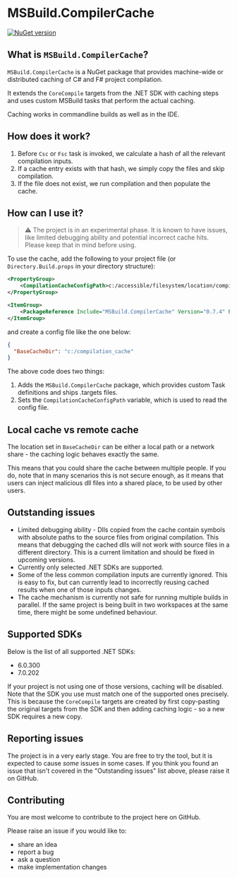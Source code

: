 ﻿# MSBuild.CompilerCache

[![NuGet version](https://img.shields.io/nuget/v/MSBuild.CompilerCache.svg)](https://www.nuget.org/packages/MSBuild.CompilerCache/)

## What is `MSBuild.CompilerCache`?
`MSBuild.CompilerCache` is a NuGet package that provides machine-wide or distributed caching of C# and F# project compilation.

It extends the `CoreCompile` targets from the .NET SDK with caching steps and uses custom MSBuild tasks that perform the actual caching.

Caching works in commandline builds as well as in the IDE.

## How does it work?
1. Before `Csc` or `Fsc` task is invoked, we calculate a hash of all the relevant compilation inputs.
2. If a cache entry exists with that hash, we simply copy the files and skip compilation.
3. If the file does not exist, we run compilation and then populate the cache.

## How can I use it?
> :warning: The project is in an experimental phase. It is known to have issues, like limited debugging ability and potential incorrect cache hits. Please keep that in mind before using.

To use the cache, add the following to your project file (or `Directory.Build.props` in your directory structure):
```xml
<PropertyGroup>
    <CompilationCacheConfigPath>c:/accessible/filesystem/location/compilation_cache_config.json</CompilationCacheConfigPath>
</PropertyGroup>

<ItemGroup>
    <PackageReference Include="MSBuild.CompilerCache" Version="0.7.4" PrivateAssets="all" />
</ItemGroup>
```
and create a config file like the one below:

```json
{
  "BaseCacheDir": "c:/compilation_cache"
}
```

The above code does two things:
1. Adds the `MSBuild.CompilerCache` package, which provides custom Task definitions and ships .targets files.
2. Sets the `CompilationCacheConfigPath` variable, which is used to read the config file.

## Local cache vs remote cache
The location set in `BaseCacheDir` can be either a local path or a network share - the caching logic behaves exactly the same.

This means that you could share the cache between multiple people.
If you do, note that in many scenarios this is not secure enough, as it means that users can inject malicious dll files into a shared place, to be used by other users.

## Outstanding issues
- Limited debugging ability - Dlls copied from the cache contain symbols with absolute paths to the source files from original compilation. This means that debugging the cached dlls will not work with source files in a different directory. This is a current limitation and should be fixed in upcoming versions.
- Currently only selected .NET SDKs are supported. 
- Some of the less common compilation inputs are currently ignored. This is easy to fix, but can currently lead to incorrectly reusing cached results when one of those inputs changes.
- The cache mechanism is currently not safe for running multiple builds in parallel. If the same project is being built in two workspaces at the same time, there might be some undefined behaviour.

## Supported SDKs
Below is the list of all supported .NET SDKs:
- 6.0.300
- 7.0.202

If your project is not using one of those versions, caching will be disabled.
Note that the SDK you use must match one of the supported ones precisely.
This is because the `CoreCompile` targets are created by first copy-pasting the original targets from the SDK and then adding caching logic - so a new SDK requires a new copy.

## Reporting issues
The project is in a very early stage. You are free to try the tool, but it is expected to cause _some_ issues in some cases.
If you think you found an issue that isn't covered in the "Outstanding issues" list above, please raise it on GitHub.

## Contributing
You are most welcome to contribute to the project here on GitHub.

Please raise an issue if you would like to:
- share an idea
- report a bug
- ask a question
- make implementation changes
